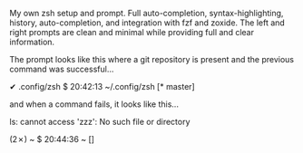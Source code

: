 My own zsh setup and prompt.
Full auto-completion, syntax-highlighting, history, auto-completion, and integration with fzf and zoxide.
The left and right prompts are clean and minimal while providing full and clear information.

The prompt looks like this where a git repository is present and the previous command was successful...

✔ .config/zsh $                            20:42:13 ~/.config/zsh [* master] <mike>

and when a command fails, it looks like this...

ls: cannot access 'zzz': No such file or directory

(2✗) ~ $                                                        20:44:36 ~ [] <mike>
